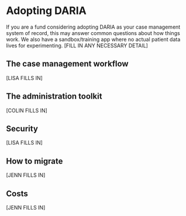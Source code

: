 # Adopting DARIA

If you are a fund considering adopting DARIA as your case management system of record, this may answer common questions about how things work. We also have a sandbox/training app where no actual patient data lives for experimenting. [FILL IN ANY NECESSARY DETAIL]

## The case management workflow

[LISA FILLS IN]

## The administration toolkit

[COLIN FILLS IN]

## Security

[LISA FILLS IN]

## How to migrate

[JENN FILLS IN]

## Costs

[JENN FILLS IN]
